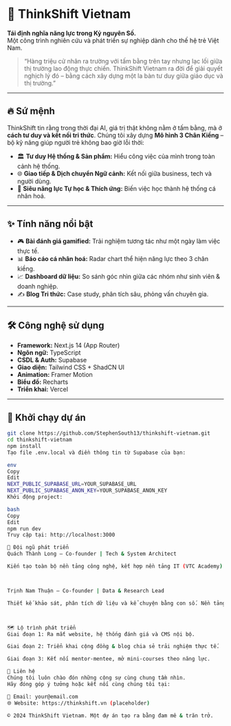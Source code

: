 # 🧠 ThinkShift Vietnam

**Tái định nghĩa năng lực trong Kỷ nguyên Số.**  
Một công trình nghiên cứu và phát triển sự nghiệp dành cho thế hệ trẻ Việt Nam.

> “Hàng triệu cử nhân ra trường với tấm bằng trên tay nhưng lạc lối giữa thị trường lao động thực chiến. ThinkShift Vietnam ra đời để giải quyết nghịch lý đó – bằng cách xây dựng một la bàn tư duy giữa giáo dục và thị trường.”

---

## 🔥 Sứ mệnh

ThinkShift tin rằng trong thời đại AI, giá trị thật không nằm ở tấm bằng, mà ở **cách tư duy và kết nối tri thức**. Chúng tôi xây dựng **Mô hình 3 Chân Kiềng** – bộ kỹ năng giúp người trẻ không bao giờ lỗi thời:

- 🏛️ **Tư duy Hệ thống & Sản phẩm:** Hiểu công việc của mình trong toàn cảnh hệ thống.
- 🌐 **Giao tiếp & Dịch chuyển Ngữ cảnh:** Kết nối giữa business, tech và người dùng.
- 🚀 **Siêu năng lực Tự học & Thích ứng:** Biến việc học thành hệ thống cá nhân hoá.

---

## ✨ Tính năng nổi bật

- 🎮 **Bài đánh giá gamified:** Trải nghiệm tương tác như một ngày làm việc thực tế.
- 📊 **Báo cáo cá nhân hoá:** Radar chart thể hiện năng lực theo 3 chân kiềng.
- 📈 **Dashboard dữ liệu:** So sánh góc nhìn giữa các nhóm như sinh viên & doanh nghiệp.
- ✍️ **Blog Tri thức:** Case study, phân tích sâu, phỏng vấn chuyên gia.

---

## 🛠️ Công nghệ sử dụng

- **Framework:** Next.js 14 (App Router)  
- **Ngôn ngữ:** TypeScript  
- **CSDL & Auth:** Supabase  
- **Giao diện:** Tailwind CSS + ShadCN UI  
- **Animation:** Framer Motion  
- **Biểu đồ:** Recharts  
- **Triển khai:** Vercel  

---

## 🚀 Khởi chạy dự án

```bash
git clone https://github.com/StephenSouth13/thinkshift-vietnam.git
cd thinkshift-vietnam
npm install
Tạo file .env.local và điền thông tin từ Supabase của bạn:

env
Copy
Edit
NEXT_PUBLIC_SUPABASE_URL=YOUR_SUPABASE_URL
NEXT_PUBLIC_SUPABASE_ANON_KEY=YOUR_SUPABASE_ANON_KEY
Khởi động project:

bash
Copy
Edit
npm run dev
Truy cập tại: http://localhost:3000

👥 Đội ngũ phát triển
Quách Thành Long – Co-founder | Tech & System Architect

Kiến tạo toàn bộ nền tảng công nghệ, kết hợp nền tảng IT (VTC Academy) và Kinh doanh (UEH).



Trịnh Nam Thuận – Co-founder | Data & Research Lead

Thiết kế khảo sát, phân tích dữ liệu và kể chuyện bằng con số. Nền tảng UEH.



🗺️ Lộ trình phát triển
Giai đoạn 1: Ra mắt website, hệ thống đánh giá và CMS nội bộ.

Giai đoạn 2: Triển khai cộng đồng & blog chia sẻ trải nghiệm thực tế.

Giai đoạn 3: Kết nối mentor-mentee, mở mini-courses theo năng lực.

💬 Liên hệ
Chúng tôi luôn chào đón những cộng sự cùng chung tầm nhìn.
Hãy đóng góp ý tưởng hoặc kết nối cùng chúng tôi tại:

📧 Email: your@email.com
🌐 Website: https://thinkshift.vn (placeholder)

© 2024 ThinkShift Vietnam. Một dự án tạo ra bằng đam mê & trăn trở.
